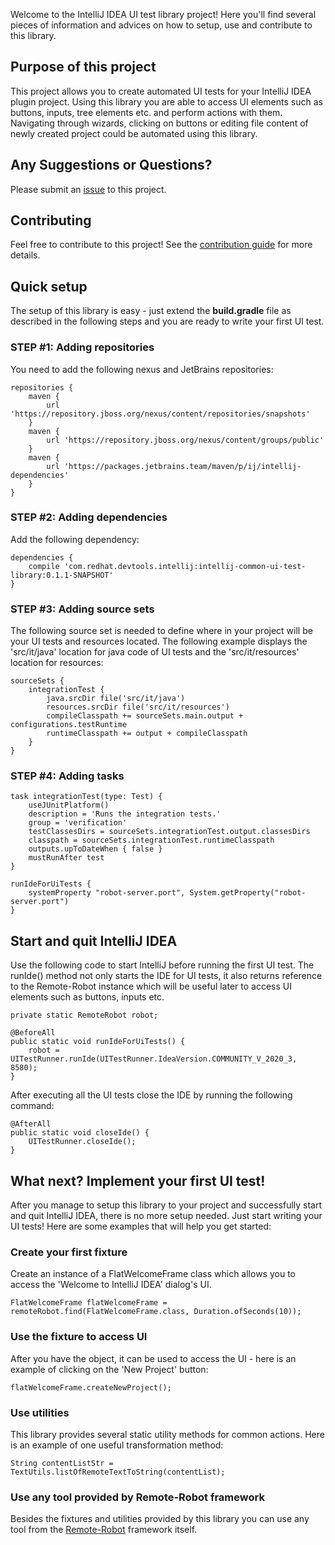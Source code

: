 Welcome to the IntelliJ IDEA UI test library project! Here you'll find several pieces of information and advices on how to setup, use and contribute to this library.

## Purpose of this project
This project allows you to create automated UI tests for your IntelliJ IDEA plugin project. Using this library you are able to access UI elements such as buttons, inputs, tree elements etc. and perform actions with them. Navigating through wizards, clicking on buttons or editing file content of newly created project could be automated using this library.

## Any Suggestions or Questions?
Please submit an [issue](https://github.com/redhat-developer/intellij-common-ui-test-library/issues) to this project.

## Contributing
Feel free to contribute to this project! See the [contribution guide](https://github.com/redhat-developer/intellij-common-ui-test-library/blob/main/CONTRIBUTING.md) for more details.

## Quick setup
The setup of this library is easy - just extend the **build.gradle** file as described in the following steps and you are ready to write your first UI test.

### STEP #1: Adding repositories
You need to add the following nexus and JetBrains repositories:
```
repositories {
    maven {
        url 'https://repository.jboss.org/nexus/content/repositories/snapshots'
    }
    maven {
        url 'https://repository.jboss.org/nexus/content/groups/public'
    }
    maven {
        url 'https://packages.jetbrains.team/maven/p/ij/intellij-dependencies'
    }
}
```

### STEP #2: Adding dependencies
Add the following dependency:
```
dependencies {
    compile 'com.redhat.devtools.intellij:intellij-common-ui-test-library:0.1.1-SNAPSHOT'
}
```

### STEP #3: Adding source sets
The following source set is needed to define where in your project will be your UI tests and resources located. The following example displays the 'src/it/java' location for java code of UI tests and the 'src/it/resources' location for resources:
```
sourceSets {
    integrationTest {
        java.srcDir file('src/it/java')
        resources.srcDir file('src/it/resources')
        compileClasspath += sourceSets.main.output + configurations.testRuntime
        runtimeClasspath += output + compileClasspath
    }
}
```

### STEP #4: Adding tasks
```
task integrationTest(type: Test) {
    useJUnitPlatform()
    description = 'Runs the integration tests.'
    group = 'verification'
    testClassesDirs = sourceSets.integrationTest.output.classesDirs
    classpath = sourceSets.integrationTest.runtimeClasspath
    outputs.upToDateWhen { false }
    mustRunAfter test
}

runIdeForUiTests {
    systemProperty "robot-server.port", System.getProperty("robot-server.port")
}
```

## Start and quit IntelliJ IDEA
Use the following code to start IntelliJ before running the first UI test. The runIde() method not only starts the IDE for UI tests, it also returns reference to the Remote-Robot instance which will be useful later to access UI elements such as buttons, inputs etc.
```
private static RemoteRobot robot;

@BeforeAll
public static void runIdeForUiTests() {
    robot = UITestRunner.runIde(UITestRunner.IdeaVersion.COMMUNITY_V_2020_3, 8580);
}
```

After executing all the UI tests close the IDE by running the following command:
```
@AfterAll
public static void closeIde() {
    UITestRunner.closeIde();
}
```

## What next? Implement your first UI test!
After you manage to setup this library to your project and successfully start and quit IntelliJ IDEA, there is no more setup needed. Just start writing your UI tests! Here are some examples that will help you get started:

### Create your first fixture
Create an instance of a FlatWelcomeFrame class which allows you to access the 'Welcome to IntelliJ IDEA' dialog's UI.
```
FlatWelcomeFrame flatWelcomeFrame = remoteRobot.find(FlatWelcomeFrame.class, Duration.ofSeconds(10));
```

### Use the fixture to access UI
After you have the object, it can be used to access the UI - here is an example of clicking on the 'New Project' button:
```
flatWelcomeFrame.createNewProject();
```

### Use utilities
This library provides several static utility methods for common actions. Here is an example of one useful transformation method:
```
String contentListStr = TextUtils.listOfRemoteTextToString(contentList);
```

### Use any tool provided by Remote-Robot framework
Besides the fixtures and utilities provided by this library you can use any tool from the [Remote-Robot](https://github.com/JetBrains/intellij-ui-test-robot) framework itself. 

